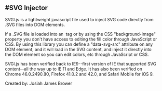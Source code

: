 #SVG Injector
---------------------------------------------------------------
SVGI.js is a lightweight javascript file used to inject SVG code directly from .SVG files into DOM elements.

If a .SVG file is loaded into an <img/> tag or by using the CSS "background-image" property you don't have access
to editing the fill color through JavaScript or CSS. By using this library you can define a "data-svg-src" attribute
on any DOM element, and it will load in the SVG content, and inject it directly into the DOM element so you can edit
colors, etc through JavaScript or CSS.

SVGI.js has been verified back to IE9--first version of IE that supported SVG content--all the way up to IE 11 and Edge.
It has also been verified on Chrome 46.0.2490.80, Firefox 41.0.2 and 42.0, and Safari Mobile for iOS 9.

Created by: Josiah James Brower